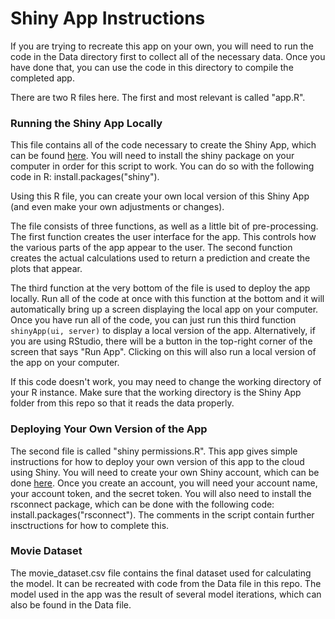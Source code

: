 # Shiny App Instructions

If you are trying to recreate this app on your own, you will need to run the code in the Data directory first to collect all of the necessary data. 
Once you have done that, you can use the code in this directory to compile the completed app.

There are two R files here. The first and most relevant is called "app.R". 

### Running the Shiny App Locally
This file contains all of the code necessary to create the Shiny App, which can be found [here](https://kalebe.shinyapps.io/Box-Office-Predictions/).
You will need to install the shiny package on your computer in order for this script to work. 
You can do so with the following code in R: install.packages("shiny").

Using this R file, you can create your own local version of this Shiny App (and even make your own adjustments or changes). 

The file consists of three functions, as well as a little bit of pre-processing. 
The first function creates the user interface for the app. This controls how the various parts of the app appear to the user. 
The second function creates the actual calculations used to return a prediction and create the plots that appear. 

The third function at the very bottom of the file is used to deploy the app locally. 
Run all of the code at once with this function at the bottom and it will automatically bring up a screen displaying the local app on your computer. 
Once you have run all of the code, you can just run this third function `shinyApp(ui, server)` to display a local version of the app. 
Alternatively, if you are using RStudio, there will be a button in the top-right corner of the screen that says "Run App". Clicking on this will also run a local version of the app on your computer. 

If this code doesn't work, you may need to change the working directory of your R instance. Make sure that the working directory is the Shiny App folder from this repo so that it reads the data properly.


### Deploying Your Own Version of the App
The second file is called "shiny permissions.R". This app gives simple instructions for how to deploy your own version of this app to the cloud using Shiny. 
You will need to create your own Shiny account, which can be done [here](https://shinyapps.io). 
Once you create an account, you will need your account name, your account token, and the secret token. 
You will also need to install the rsconnect package, which can be done with the following code: install.packages("rsconnect").
The comments in the script contain further insctructions for how to complete this. 

### Movie Dataset
The movie_dataset.csv file contains the final dataset used for calculating the model. It can be recreated with code from the Data file in this repo.
The model used in the app was the result of several model iterations, which can also be found in the Data file. 

